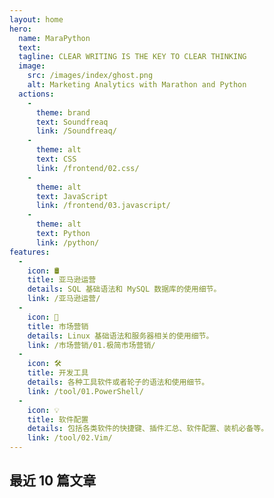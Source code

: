 ```yaml
---
layout: home
hero: 
  name: MaraPython
  text: 
  tagline: CLEAR WRITING IS THE KEY TO CLEAR THINKING
  image: 
    src: /images/index/ghost.png
    alt: Marketing Analytics with Marathon and Python
  actions: 
    - 
      theme: brand
      text: Soundfreaq
      link: /Soundfreaq/
    - 
      theme: alt
      text: CSS
      link: /frontend/02.css/
    - 
      theme: alt
      text: JavaScript
      link: /frontend/03.javascript/
    - 
      theme: alt
      text: Python
      link: /python/
features: 
  - 
    icon: 🛢️
    title: 亚马逊运营
    details: SQL 基础语法和 MySQL 数据库的使用细节。
    link: /亚马逊运营/
  - 
    icon: 💨
    title: 市场营销
    details: Linux 基础语法和服务器相关的使用细节。
    link: /市场营销/01.极简市场营销/
  - 
    icon: 🛠️
    title: 开发工具
    details: 各种工具软件或者轮子的语法和使用细节。
    link: /tool/01.PowerShell/
  - 
    icon: 💡
    title: 软件配置
    details: 包括各类软件的快捷键、插件汇总、软件配置、装机必备等。
    link: /tool/02.Vim/
---
```


## 最近 10 篇文章

<script setup>
import { computed } from 'vue'
import  { data }  from './.vitepress/utils/posts.data'
import DetailedPostCard from './.vitepress/components/DetailedPostCard.vue'
// import nav from './.vitepress/nav'

const computedRecentPosts = computed(() => data.recentPosts.map(item => 
    ({...item, date: item.date.string})))
</script>

<div class="">
  <DetailedPostCard
    v-for="(article, index) in computedRecentPosts"
    :key="index"
    :url="article.url"
    :title="article.title"
    :abstract="article.abstract"
    :date="article.date"
    :tags="article.tags"
  />
</div>

